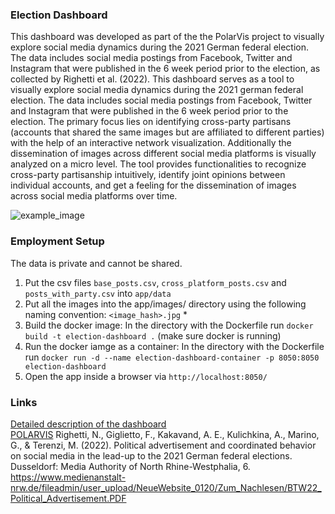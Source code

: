 ### Election Dashboard
This dashboard was developed as part of the  the PolarVis project to visually explore social media dynamics during the 2021 German federal election. The data includes social media postings from Facebook, Twitter and Instagram that were published in the 6 week period prior to the election, as collected by Righetti et al. (2022). This dashboard serves as a tool to visually explore social media dynamics during the 2021 german federal election. The data includes social media postings from Facebook, Twitter and Instagram that were published in the 6 week period prior to the election. The primary focus lies on identifying cross-party partisans (accounts that shared the same images but are affiliated to different parties) with the help of an interactive network visualization. Additionally the dissemination of images across different social media platforms is visually analyzed on a micro level. The tool provides functionalities to recognize cross-party partisanship intuitively, identify joint opinions between individual accounts, and get a feeling for the dissemination of images across social media platforms over time.

![example_image](https://github.com/user-attachments/assets/783cb032-911e-4f76-8e8d-3ac76a0b3766)

### Employment Setup
The data is private and cannot be shared.
1. Put the csv files `base_posts.csv`, `cross_platform_posts.csv` and `posts_with_party.csv` into `app/data`
2. Put all the images into the app/images/ directory using the following naming convention: `<image_hash>.jpg` *
3. Build the docker image: In the directory with the Dockerfile run `docker build -t election-dashboard .` (make sure docker is running)
4. Run the docker iamge as a container: In the directory with the Dockerfile run `docker run -d --name election-dashboard-container -p 8050:8050 election-dashboard`
5. Open the app inside a browser via `http://localhost:8050/`

### Links
[Detailed description of the dashboard](https://polarvis.github.io/dashboard/#the-polarvis-election-dashboard)  
[POLARVIS](https://polarvis.github.io/)
Righetti, N., Giglietto, F., Kakavand, A. E., Kulichkina, A., Marino, G., & Terenzi, M. (2022). Political advertisement and coordinated behavior on social media in the lead-up to the 2021 German federal elections. Dusseldorf: Media Authority of North Rhine-Westphalia, 6. https://www.medienanstalt-nrw.de/fileadmin/user_upload/NeueWebsite_0120/Zum_Nachlesen/BTW22_Political_Advertisement.PDF
